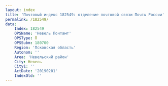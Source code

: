 ```yaml
---
layout: index
title: 'Почтовый индекс 182549: отделение почтовой связи Почты России'
permalink: /182549/
data:
    Index: 182549
    OPSName: 'Невель Почтамт'
    OPSType: П
    OPSSubm: 180700
    Region: 'Псковская область'
    Autonom: ''
    Area: 'Невельский район'
    City: Невель
    City1: ''
    ActDate: '20190201'
    IndexOld: ''
---
```

